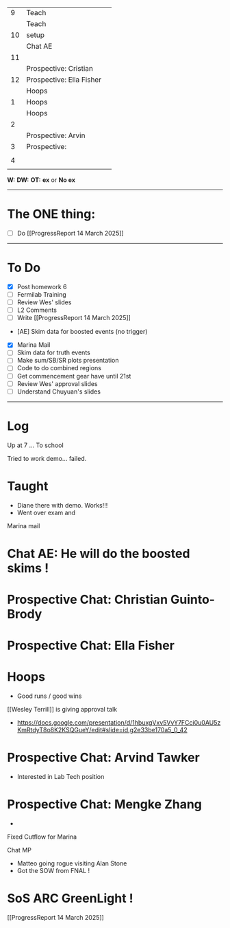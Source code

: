 
|     |                          |     |
| --- | ------------------------ | --- |
| 9   | Teach                    |     |
|     | Teach                    |     |
| 10  | setup                    |     |
|     | Chat AE                  |     |
| 11  |                          |     |
|     | Prospective: Cristian    |     |
| 12  | Prospective: Ella Fisher |     |
|     | Hoops                    |     |
| 1   | Hoops                    |     |
|     | Hoops                    |     |
| 2   |                          |     |
|     | Prospective: Arvin       |     |
| 3   | Prospective:             |     |
|     |                          |     |
| 4   |                          |     |
|     |                          |     |

**W:**
**DW:**
**OT:**
**ex** or **No ex**

---
# The ONE thing: 
- [ ] Do [[ProgressReport 14 March 2025]]

---
# To Do

- [x] Post homework 6
- [ ] Fermilab Training
- [ ] Review Wes' slides
- [ ] L2 Comments
- [ ] Write  [[ProgressReport 14 March 2025]]
- [AE] Skim data for boosted events (no trigger)
- [x] Marina Mail
- [ ] Skim data for truth events
- [ ] Make sum/SB/SR plots presentation
- [ ] Code to do combined regions
- [ ]  Get commencement gear have until 21st 
- [ ] Review Wes' approval slides
- [ ] Understand Chuyuan's slides
---

# Log

Up at 7 ... To school 

Tried to work demo... failed. 

# Taught
- Diane there with demo.  Works!!!
- Went over exam and 

Marina mail
# Chat AE: He will do the boosted skims !

# Prospective Chat: Christian Guinto-Brody

# Prospective Chat: Ella Fisher


# Hoops
- Good runs / good wins

[[Wesley Terrill]] is giving approval talk
- https://docs.google.com/presentation/d/1hbuxgVxv5VvY7FCci0u0AU5zKmRtdyT8o8K2KSQGueY/edit#slide=id.g2e33be170a5_0_42

# Prospective Chat: Arvind Tawker 
- Interested in Lab Tech position

# Prospective Chat: Mengke Zhang 
- 

Fixed Cutflow for Marina 

Chat MP
- Matteo going rogue visiting Alan Stone
- Got the SOW from FNAL ! 

# SoS ARC GreenLight !


[[ProgressReport 14 March 2025]]